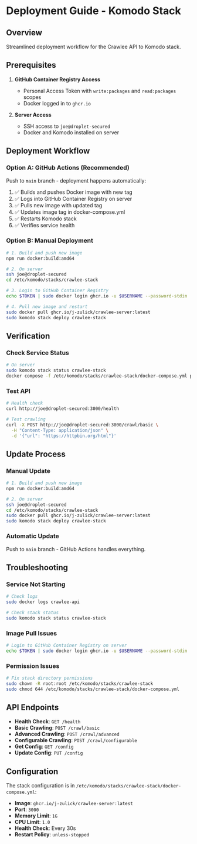 # Deployment Guide - Komodo Stack

## Overview

Streamlined deployment workflow for the Crawlee API to Komodo stack.

## Prerequisites

1. **GitHub Container Registry Access**
   - Personal Access Token with `write:packages` and `read:packages` scopes
   - Docker logged in to `ghcr.io`

2. **Server Access**
   - SSH access to `joe@droplet-secured`
   - Docker and Komodo installed on server

## Deployment Workflow

### Option A: GitHub Actions (Recommended)
Push to `main` branch - deployment happens automatically:
1. ✅ Builds and pushes Docker image with new tag
2. ✅ Logs into GitHub Container Registry on server
3. ✅ Pulls new image with updated tag
4. ✅ Updates image tag in docker-compose.yml
5. ✅ Restarts Komodo stack
6. ✅ Verifies service health

### Option B: Manual Deployment
```bash
# 1. Build and push new image
npm run docker:build:amd64

# 2. On server
ssh joe@droplet-secured
cd /etc/komodo/stacks/crawlee-stack

# 3. Login to GitHub Container Registry
echo $TOKEN | sudo docker login ghcr.io -u $USERNAME --password-stdin

# 4. Pull new image and restart
sudo docker pull ghcr.io/j-zulick/crawlee-server:latest
sudo komodo stack deploy crawlee-stack
```

## Verification

### Check Service Status
```bash
# On server
sudo komodo stack status crawlee-stack
docker compose -f /etc/komodo/stacks/crawlee-stack/docker-compose.yml ps
```

### Test API
```bash
# Health check
curl http://joe@droplet-secured:3000/health

# Test crawling
curl -X POST http://joe@droplet-secured:3000/crawl/basic \
  -H "Content-Type: application/json" \
  -d '{"url": "https://httpbin.org/html"}'
```

## Update Process

### Manual Update
```bash
# 1. Build and push new image
npm run docker:build:amd64

# 2. On server
ssh joe@droplet-secured
cd /etc/komodo/stacks/crawlee-stack
sudo docker pull ghcr.io/j-zulick/crawlee-server:latest
sudo komodo stack deploy crawlee-stack
```

### Automatic Update
Push to `main` branch - GitHub Actions handles everything.

## Troubleshooting

### Service Not Starting
```bash
# Check logs
sudo docker logs crawlee-api

# Check stack status
sudo komodo stack status crawlee-stack
```

### Image Pull Issues
```bash
# Login to GitHub Container Registry on server
echo $TOKEN | sudo docker login ghcr.io -u $USERNAME --password-stdin
```

### Permission Issues
```bash
# Fix stack directory permissions
sudo chown -R root:root /etc/komodo/stacks/crawlee-stack
sudo chmod 644 /etc/komodo/stacks/crawlee-stack/docker-compose.yml
```

## API Endpoints

- **Health Check**: `GET /health`
- **Basic Crawling**: `POST /crawl/basic`
- **Advanced Crawling**: `POST /crawl/advanced`
- **Configurable Crawling**: `POST /crawl/configurable`
- **Get Config**: `GET /config`
- **Update Config**: `PUT /config`

## Configuration

The stack configuration is in `/etc/komodo/stacks/crawlee-stack/docker-compose.yml`:
- **Image**: `ghcr.io/j-zulick/crawlee-server:latest`
- **Port**: `3000`
- **Memory Limit**: `1G`
- **CPU Limit**: `1.0`
- **Health Check**: Every 30s
- **Restart Policy**: `unless-stopped` 